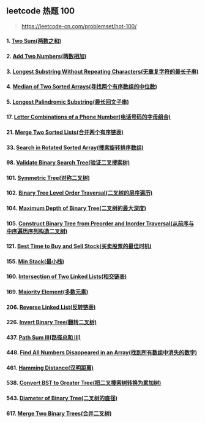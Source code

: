 
## leetcode 热题 100

> https://leetcode-cn.com/problemset/hot-100/

#### 1. [Two Sum(两数之和)](https://github.com/mrlsm/Note/blob/master/leetcode/hot_100/1.md)  

#### 2. [Add Two Numbers(两数相加)](https://github.com/mrlsm/Note/blob/master/leetcode/hot_100/2.md) 
 
#### 3. [Longest Substring Without Repeating Characters(无重复字符的最长子串)](https://github.com/mrlsm/Note/blob/master/leetcode/hot_100/3.md) 
 
#### 4. [Median of Two Sorted Arrays(寻找两个有序数组的中位数)](https://github.com/mrlsm/Note/blob/master/leetcode/hot_100/4.md) 
 
#### 5. [Longest Palindromic Substring(最长回文子串)](https://github.com/mrlsm/Note/blob/master/leetcode/hot_100/5.md)  

#### 17. [Letter Combinations of a Phone Number(电话号码的字母组合)](https://github.com/mrlsm/Note/blob/master/leetcode/hot_100/17.md)  

#### 21. [Merge Two Sorted Lists(合并两个有序链表)](https://github.com/mrlsm/Note/blob/master/leetcode/hot_100/21.md)  

#### 33. [Search in Rotated Sorted Array(搜索旋转排序数组)](https://github.com/mrlsm/Note/blob/master/leetcode/hot_100/33.md)  

#### 98. [Validate Binary Search Tree(验证二叉搜索树)](https://github.com/mrlsm/Note/blob/master/leetcode/hot_100/98.md)  

#### 101. [Symmetric Tree(对称二叉树)](https://github.com/mrlsm/Note/blob/master/leetcode/hot_100/101.md)  

#### 102. [Binary Tree Level Order Traversal(二叉树的层序遍历)](https://github.com/mrlsm/Note/blob/master/leetcode/hot_100/102.md)  

#### 104. [Maximum Depth of Binary Tree(二叉树的最大深度)](https://github.com/mrlsm/Note/blob/master/leetcode/hot_100/104.md)  

#### 105. [Construct Binary Tree from Preorder and Inorder Traversal(从前序与中序遍历序列构造二叉树)](https://github.com/mrlsm/Note/blob/master/leetcode/hot_100/105.md)  

#### 121. [Best Time to Buy and Sell Stock(买卖股票的最佳时机)](https://github.com/mrlsm/Note/blob/master/leetcode/hot_100/121.md)  

#### 155. [Min Stack(最小栈)](https://github.com/mrlsm/Note/blob/master/leetcode/hot_100/155.md)  

#### 160. [Intersection of Two Linked Lists(相交链表)](https://github.com/mrlsm/Note/blob/master/leetcode/hot_100/160.md)  

#### 169. [Majority Element(多数元素)](https://github.com/mrlsm/Note/blob/master/leetcode/hot_100/169.md)  

#### 206. [Reverse Linked List(反转链表)](https://github.com/mrlsm/Note/blob/master/leetcode/hot_100/206.md)  

#### 226. [Invert Binary Tree(翻转二叉树)](https://github.com/mrlsm/Note/blob/master/leetcode/hot_100/226.md)  

#### 437. [Path Sum III(路径总和 III)](https://github.com/mrlsm/Note/blob/master/leetcode/hot_100/437.md)  

#### 448. [Find All Numbers Disappeared in an Array(找到所有数组中消失的数字)](https://github.com/mrlsm/Note/blob/master/leetcode/hot_100/448.md)  

#### 461. [Hamming Distance(汉明距离)](https://github.com/mrlsm/Note/blob/master/leetcode/hot_100/461.md)  

#### 538. [Convert BST to Greater Tree(把二叉搜索树转换为累加树)](https://github.com/mrlsm/Note/blob/master/leetcode/hot_100/538.md)  

#### 543. [Diameter of Binary Tree(二叉树的直径)](https://github.com/mrlsm/Note/blob/master/leetcode/hot_100/543.md)  

#### 617. [Merge Two Binary Trees(合并二叉树)](https://github.com/mrlsm/Note/blob/master/leetcode/hot_100/617.md)  
